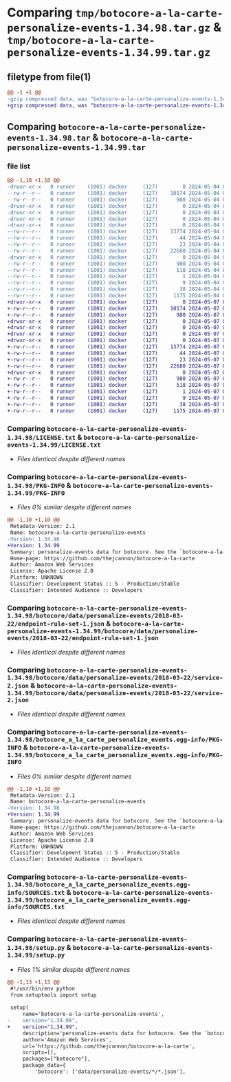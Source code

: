 # Comparing `tmp/botocore-a-la-carte-personalize-events-1.34.98.tar.gz` & `tmp/botocore-a-la-carte-personalize-events-1.34.99.tar.gz`

## filetype from file(1)

```diff
@@ -1 +1 @@
-gzip compressed data, was "botocore-a-la-carte-personalize-events-1.34.98.tar", last modified: Sat May  4 01:01:33 2024, max compression
+gzip compressed data, was "botocore-a-la-carte-personalize-events-1.34.99.tar", last modified: Tue May  7 01:02:35 2024, max compression
```

## Comparing `botocore-a-la-carte-personalize-events-1.34.98.tar` & `botocore-a-la-carte-personalize-events-1.34.99.tar`

### file list

```diff
@@ -1,18 +1,18 @@
-drwxr-xr-x   0 runner    (1001) docker     (127)        0 2024-05-04 01:01:33.826202 botocore-a-la-carte-personalize-events-1.34.98/
--rw-r--r--   0 runner    (1001) docker     (127)    10174 2024-05-04 01:01:33.000000 botocore-a-la-carte-personalize-events-1.34.98/LICENSE.txt
--rw-r--r--   0 runner    (1001) docker     (127)      980 2024-05-04 01:01:33.826202 botocore-a-la-carte-personalize-events-1.34.98/PKG-INFO
-drwxr-xr-x   0 runner    (1001) docker     (127)        0 2024-05-04 01:01:33.822202 botocore-a-la-carte-personalize-events-1.34.98/botocore/
-drwxr-xr-x   0 runner    (1001) docker     (127)        0 2024-05-04 01:01:33.822202 botocore-a-la-carte-personalize-events-1.34.98/botocore/data/
-drwxr-xr-x   0 runner    (1001) docker     (127)        0 2024-05-04 01:01:33.822202 botocore-a-la-carte-personalize-events-1.34.98/botocore/data/personalize-events/
-drwxr-xr-x   0 runner    (1001) docker     (127)        0 2024-05-04 01:01:33.826202 botocore-a-la-carte-personalize-events-1.34.98/botocore/data/personalize-events/2018-03-22/
--rw-r--r--   0 runner    (1001) docker     (127)    13774 2024-05-04 01:01:11.000000 botocore-a-la-carte-personalize-events-1.34.98/botocore/data/personalize-events/2018-03-22/endpoint-rule-set-1.json
--rw-r--r--   0 runner    (1001) docker     (127)       44 2024-05-04 01:01:11.000000 botocore-a-la-carte-personalize-events-1.34.98/botocore/data/personalize-events/2018-03-22/examples-1.json
--rw-r--r--   0 runner    (1001) docker     (127)       23 2024-05-04 01:01:11.000000 botocore-a-la-carte-personalize-events-1.34.98/botocore/data/personalize-events/2018-03-22/paginators-1.json
--rw-r--r--   0 runner    (1001) docker     (127)    22680 2024-05-04 01:01:11.000000 botocore-a-la-carte-personalize-events-1.34.98/botocore/data/personalize-events/2018-03-22/service-2.json
-drwxr-xr-x   0 runner    (1001) docker     (127)        0 2024-05-04 01:01:33.826202 botocore-a-la-carte-personalize-events-1.34.98/botocore_a_la_carte_personalize_events.egg-info/
--rw-r--r--   0 runner    (1001) docker     (127)      980 2024-05-04 01:01:33.000000 botocore-a-la-carte-personalize-events-1.34.98/botocore_a_la_carte_personalize_events.egg-info/PKG-INFO
--rw-r--r--   0 runner    (1001) docker     (127)      518 2024-05-04 01:01:33.000000 botocore-a-la-carte-personalize-events-1.34.98/botocore_a_la_carte_personalize_events.egg-info/SOURCES.txt
--rw-r--r--   0 runner    (1001) docker     (127)        1 2024-05-04 01:01:33.000000 botocore-a-la-carte-personalize-events-1.34.98/botocore_a_la_carte_personalize_events.egg-info/dependency_links.txt
--rw-r--r--   0 runner    (1001) docker     (127)        9 2024-05-04 01:01:33.000000 botocore-a-la-carte-personalize-events-1.34.98/botocore_a_la_carte_personalize_events.egg-info/top_level.txt
--rw-r--r--   0 runner    (1001) docker     (127)       38 2024-05-04 01:01:33.826202 botocore-a-la-carte-personalize-events-1.34.98/setup.cfg
--rw-r--r--   0 runner    (1001) docker     (127)     1175 2024-05-04 01:01:33.000000 botocore-a-la-carte-personalize-events-1.34.98/setup.py
+drwxr-xr-x   0 runner    (1001) docker     (127)        0 2024-05-07 01:02:35.872094 botocore-a-la-carte-personalize-events-1.34.99/
+-rw-r--r--   0 runner    (1001) docker     (127)    10174 2024-05-07 01:02:35.000000 botocore-a-la-carte-personalize-events-1.34.99/LICENSE.txt
+-rw-r--r--   0 runner    (1001) docker     (127)      980 2024-05-07 01:02:35.872094 botocore-a-la-carte-personalize-events-1.34.99/PKG-INFO
+drwxr-xr-x   0 runner    (1001) docker     (127)        0 2024-05-07 01:02:35.872094 botocore-a-la-carte-personalize-events-1.34.99/botocore/
+drwxr-xr-x   0 runner    (1001) docker     (127)        0 2024-05-07 01:02:35.872094 botocore-a-la-carte-personalize-events-1.34.99/botocore/data/
+drwxr-xr-x   0 runner    (1001) docker     (127)        0 2024-05-07 01:02:35.872094 botocore-a-la-carte-personalize-events-1.34.99/botocore/data/personalize-events/
+drwxr-xr-x   0 runner    (1001) docker     (127)        0 2024-05-07 01:02:35.872094 botocore-a-la-carte-personalize-events-1.34.99/botocore/data/personalize-events/2018-03-22/
+-rw-r--r--   0 runner    (1001) docker     (127)    13774 2024-05-07 01:02:11.000000 botocore-a-la-carte-personalize-events-1.34.99/botocore/data/personalize-events/2018-03-22/endpoint-rule-set-1.json
+-rw-r--r--   0 runner    (1001) docker     (127)       44 2024-05-07 01:02:11.000000 botocore-a-la-carte-personalize-events-1.34.99/botocore/data/personalize-events/2018-03-22/examples-1.json
+-rw-r--r--   0 runner    (1001) docker     (127)       23 2024-05-07 01:02:11.000000 botocore-a-la-carte-personalize-events-1.34.99/botocore/data/personalize-events/2018-03-22/paginators-1.json
+-rw-r--r--   0 runner    (1001) docker     (127)    22680 2024-05-07 01:02:11.000000 botocore-a-la-carte-personalize-events-1.34.99/botocore/data/personalize-events/2018-03-22/service-2.json
+drwxr-xr-x   0 runner    (1001) docker     (127)        0 2024-05-07 01:02:35.872094 botocore-a-la-carte-personalize-events-1.34.99/botocore_a_la_carte_personalize_events.egg-info/
+-rw-r--r--   0 runner    (1001) docker     (127)      980 2024-05-07 01:02:35.000000 botocore-a-la-carte-personalize-events-1.34.99/botocore_a_la_carte_personalize_events.egg-info/PKG-INFO
+-rw-r--r--   0 runner    (1001) docker     (127)      518 2024-05-07 01:02:35.000000 botocore-a-la-carte-personalize-events-1.34.99/botocore_a_la_carte_personalize_events.egg-info/SOURCES.txt
+-rw-r--r--   0 runner    (1001) docker     (127)        1 2024-05-07 01:02:35.000000 botocore-a-la-carte-personalize-events-1.34.99/botocore_a_la_carte_personalize_events.egg-info/dependency_links.txt
+-rw-r--r--   0 runner    (1001) docker     (127)        9 2024-05-07 01:02:35.000000 botocore-a-la-carte-personalize-events-1.34.99/botocore_a_la_carte_personalize_events.egg-info/top_level.txt
+-rw-r--r--   0 runner    (1001) docker     (127)       38 2024-05-07 01:02:35.872094 botocore-a-la-carte-personalize-events-1.34.99/setup.cfg
+-rw-r--r--   0 runner    (1001) docker     (127)     1175 2024-05-07 01:02:35.000000 botocore-a-la-carte-personalize-events-1.34.99/setup.py
```

### Comparing `botocore-a-la-carte-personalize-events-1.34.98/LICENSE.txt` & `botocore-a-la-carte-personalize-events-1.34.99/LICENSE.txt`

 * *Files identical despite different names*

### Comparing `botocore-a-la-carte-personalize-events-1.34.98/PKG-INFO` & `botocore-a-la-carte-personalize-events-1.34.99/PKG-INFO`

 * *Files 0% similar despite different names*

```diff
@@ -1,10 +1,10 @@
 Metadata-Version: 2.1
 Name: botocore-a-la-carte-personalize-events
-Version: 1.34.98
+Version: 1.34.99
 Summary: personalize-events data for botocore. See the `botocore-a-la-carte` package for more info.
 Home-page: https://github.com/thejcannon/botocore-a-la-carte
 Author: Amazon Web Services
 License: Apache License 2.0
 Platform: UNKNOWN
 Classifier: Development Status :: 5 - Production/Stable
 Classifier: Intended Audience :: Developers
```

### Comparing `botocore-a-la-carte-personalize-events-1.34.98/botocore/data/personalize-events/2018-03-22/endpoint-rule-set-1.json` & `botocore-a-la-carte-personalize-events-1.34.99/botocore/data/personalize-events/2018-03-22/endpoint-rule-set-1.json`

 * *Files identical despite different names*

### Comparing `botocore-a-la-carte-personalize-events-1.34.98/botocore/data/personalize-events/2018-03-22/service-2.json` & `botocore-a-la-carte-personalize-events-1.34.99/botocore/data/personalize-events/2018-03-22/service-2.json`

 * *Files identical despite different names*

### Comparing `botocore-a-la-carte-personalize-events-1.34.98/botocore_a_la_carte_personalize_events.egg-info/PKG-INFO` & `botocore-a-la-carte-personalize-events-1.34.99/botocore_a_la_carte_personalize_events.egg-info/PKG-INFO`

 * *Files 0% similar despite different names*

```diff
@@ -1,10 +1,10 @@
 Metadata-Version: 2.1
 Name: botocore-a-la-carte-personalize-events
-Version: 1.34.98
+Version: 1.34.99
 Summary: personalize-events data for botocore. See the `botocore-a-la-carte` package for more info.
 Home-page: https://github.com/thejcannon/botocore-a-la-carte
 Author: Amazon Web Services
 License: Apache License 2.0
 Platform: UNKNOWN
 Classifier: Development Status :: 5 - Production/Stable
 Classifier: Intended Audience :: Developers
```

### Comparing `botocore-a-la-carte-personalize-events-1.34.98/botocore_a_la_carte_personalize_events.egg-info/SOURCES.txt` & `botocore-a-la-carte-personalize-events-1.34.99/botocore_a_la_carte_personalize_events.egg-info/SOURCES.txt`

 * *Files identical despite different names*

### Comparing `botocore-a-la-carte-personalize-events-1.34.98/setup.py` & `botocore-a-la-carte-personalize-events-1.34.99/setup.py`

 * *Files 1% similar despite different names*

```diff
@@ -1,13 +1,13 @@
 #!/usr/bin/env python
 from setuptools import setup
 
 setup(
     name='botocore-a-la-carte-personalize-events',
-    version="1.34.98",
+    version="1.34.99",
     description='personalize-events data for botocore. See the `botocore-a-la-carte` package for more info.',
     author='Amazon Web Services',
     url='https://github.com/thejcannon/botocore-a-la-carte',
     scripts=[],
     packages=["botocore"],
     package_data={
         'botocore': ['data/personalize-events/*/*.json'],
```

